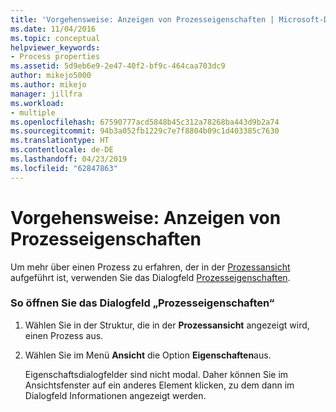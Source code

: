 ```yaml
---
title: 'Vorgehensweise: Anzeigen von Prozesseigenschaften | Microsoft-Dokumentation'
ms.date: 11/04/2016
ms.topic: conceptual
helpviewer_keywords:
- Process properties
ms.assetid: 5d9eb6e9-2e47-40f2-bf9c-464caa703dc9
author: mikejo5000
ms.author: mikejo
manager: jillfra
ms.workload:
- multiple
ms.openlocfilehash: 67590777acd5848b45c312a78268ba443d9b2a74
ms.sourcegitcommit: 94b3a052fb1229c7e7f8804b09c1d403385c7630
ms.translationtype: HT
ms.contentlocale: de-DE
ms.lasthandoff: 04/23/2019
ms.locfileid: "62847863"
---
```

# <a name="how-to-display-process-properties"></a>Vorgehensweise: Anzeigen von Prozesseigenschaften
Um mehr über einen Prozess zu erfahren, der in der [Prozessansicht](../debugger/processes-view.md) aufgeführt ist, verwenden Sie das Dialogfeld [Prozesseigenschaften](../debugger/process-properties-dialog-box.md).

### <a name="to-open-a-process-properties-dialog-box"></a>So öffnen Sie das Dialogfeld „Prozesseigenschaften“

1. Wählen Sie in der Struktur, die in der **Prozessansicht** angezeigt wird, einen Prozess aus.

2. Wählen Sie im Menü **Ansicht** die Option **Eigenschaften**aus.

   Eigenschaftsdialogfelder sind nicht modal. Daher können Sie im Ansichtsfenster auf ein anderes Element klicken, zu dem dann im Dialogfeld Informationen angezeigt werden.